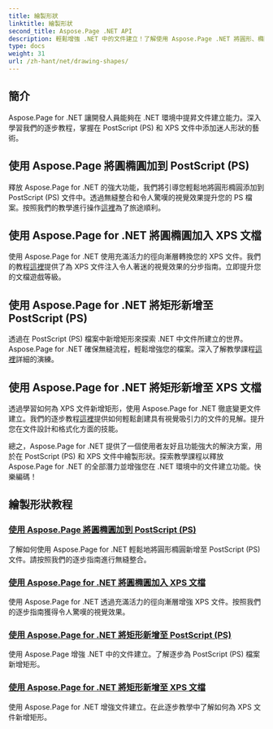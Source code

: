 ```yaml
---
title: 繪製形狀
linktitle: 繪製形狀
second_title: Aspose.Page .NET API
description: 輕鬆增強 .NET 中的文件建立！了解使用 Aspose.Page .NET 將圓形、橢圓形和矩形新增至 PostScript (PS) 的逐步教學。
type: docs
weight: 31
url: /zh-hant/net/drawing-shapes/
---
```

## 簡介

Aspose.Page for .NET 讓開發人員能夠在 .NET 環境中提昇文件建立能力。深入學習我們的逐步教程，掌握在 PostScript (PS) 和 XPS 文件中添加迷人形狀的藝術。

## 使用 Aspose.Page 將圓橢圓加到 PostScript (PS)
釋放 Aspose.Page for .NET 的強大功能，我們將引導您輕鬆地將圓形橢圓添加到 PostScript (PS) 文件中。透過無縫整合和令人驚嘆的視覺效果提升您的 PS 檔案。按照我們的教學進行操作[這裡](./add-circle-ellipse-to-postscript-ps/)為了旅途順利。

## 使用 Aspose.Page for .NET 將圓橢圓加入 XPS 文檔
使用 Aspose.Page for .NET 使用充滿活力的徑向漸層轉換您的 XPS 文件。我們的教程[這裡](./add-circle-ellipse-to-xps-document/)提供了為 XPS 文件注入令人著迷的視覺效果的分步指南。立即提升您的文檔遊戲等級。

## 使用 Aspose.Page for .NET 將矩形新增至 PostScript (PS)
透過在 PostScript (PS) 檔案中新增矩形來探索 .NET 中文件所建立的世界。 Aspose.Page for .NET 確保無縫流程，輕鬆增強您的檔案。深入了解教學課程[這裡](./add-rectangle-to-postscript-ps/)詳細的演練。

## 使用 Aspose.Page for .NET 將矩形新增至 XPS 文檔
透過學習如何為 XPS 文件新增矩形，使用 Aspose.Page for .NET 徹底變更文件建立。我們的逐步教程[這裡](./add-rectangle-to-xps-document/)提供如何輕鬆創建具有視覺吸引力的文件的見解。提升您在文件設計和格式化方面的技能。

總之，Aspose.Page for .NET 提供了一個使用者友好且功能強大的解決方案，用於在 PostScript (PS) 和 XPS 文件中繪製形狀。探索教學課程以釋放 Aspose.Page for .NET 的全部潛力並增強您在 .NET 環境中的文件建立功能。快樂編碼！
## 繪製形狀教程
### [使用 Aspose.Page 將圓橢圓加到 PostScript (PS)](./add-circle-ellipse-to-postscript-ps/)
了解如何使用 Aspose.Page for .NET 輕鬆地將圓形橢圓新增至 PostScript (PS) 文件。請按照我們的逐步指南進行無縫整合。
### [使用 Aspose.Page for .NET 將圓橢圓加入 XPS 文檔](./add-circle-ellipse-to-xps-document/)
使用 Aspose.Page for .NET 透過充滿活力的徑向漸層增強 XPS 文件。按照我們的逐步指南獲得令人驚嘆的視覺效果。
### [使用 Aspose.Page for .NET 將矩形新增至 PostScript (PS)](./add-rectangle-to-postscript-ps/)
使用 Aspose.Page 增強 .NET 中的文件建立。了解逐步為 PostScript (PS) 檔案新增矩形。
### [使用 Aspose.Page for .NET 將矩形新增至 XPS 文檔](./add-rectangle-to-xps-document/)
使用 Aspose.Page for .NET 增強文件建立。在此逐步教學中了解如何為 XPS 文件新增矩形。